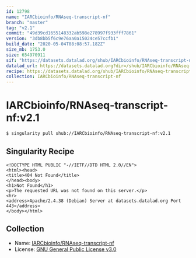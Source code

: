```yaml
---
id: 12798
name: "IARCbioinfo/RNAseq-transcript-nf"
branch: "master"
tag: "v2.1"
commit: "49d39cd1655148332ab598e278997f933fff7861"
version: "3db8bb5f6c9e76aa0a15024ce57ccfb1"
build_date: "2020-05-04T08:08:57.182Z"
size_mb: 1753.0
size: 654970911
sif: "https://datasets.datalad.org/shub/IARCbioinfo/RNAseq-transcript-nf/v2.1/2020-05-04-49d39cd1-3db8bb5f/3db8bb5f6c9e76aa0a15024ce57ccfb1.sif"
datalad_url: https://datasets.datalad.org?dir=/shub/IARCbioinfo/RNAseq-transcript-nf/v2.1/2020-05-04-49d39cd1-3db8bb5f/
recipe: https://datasets.datalad.org/shub/IARCbioinfo/RNAseq-transcript-nf/v2.1/2020-05-04-49d39cd1-3db8bb5f/Singularity
collection: IARCbioinfo/RNAseq-transcript-nf
---
```


# IARCbioinfo/RNAseq-transcript-nf:v2.1

```bash
$ singularity pull shub://IARCbioinfo/RNAseq-transcript-nf:v2.1
```

## Singularity Recipe

```singularity
<!DOCTYPE HTML PUBLIC "-//IETF//DTD HTML 2.0//EN">
<html><head>
<title>404 Not Found</title>
</head><body>
<h1>Not Found</h1>
<p>The requested URL was not found on this server.</p>
<hr>
<address>Apache/2.4.38 (Debian) Server at datasets.datalad.org Port 443</address>
</body></html>
```

## Collection

 - Name: [IARCbioinfo/RNAseq-transcript-nf](https://github.com/IARCbioinfo/RNAseq-transcript-nf)
 - License: [GNU General Public License v3.0](https://api.github.com/licenses/gpl-3.0)

